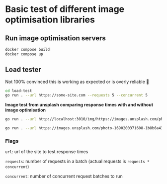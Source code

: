 # Basic test of different image optimisation libraries

## Run image optimisation servers

```sh 
docker compose build
docker compose up

```

## Load tester 

Not 100% convinced this is working as expected or is overly reliable 🤷


```sh
cd load-test
go run . --url https://some-site.com --requests 5 --concurrent 5
```

**Image test from unsplash comparing response times with and without image optimisation**

```sh
go run . --url http://localhost:3010/img/https://images.unsplash.com/photo-1690200371608-1b8b6a43d973\?ixlib\=rb-4.0.3\&ixid\=M3wxMjA3fDB8MHxwaG90by1wYWdlfHx8fGVufDB8fHx8fA%3D%3D\&auto\=format\&fit\=crop\&w\=987\&q\=80 --requests 2 --concurrent 10

go run . --url https://images.unsplash.com/photo-1690200371608-1b8b6a43d973\?ixlib\=rb-4.0.3\&ixid\=M3wxMjA3fDB8MHxwaG90by1wYWdlfHx8fGVufDB8fHx8fA%3D%3D\&auto\=format\&fit\=crop\&w\=987\&q\=80 --requests 2 --concurrent 10
```

### Flags

`url`: url of the site to test response times

`requests`: number of requests in a batch (actual requests is `requests * concurrent`)

`concurrent`: number of concurrent request batches to run
